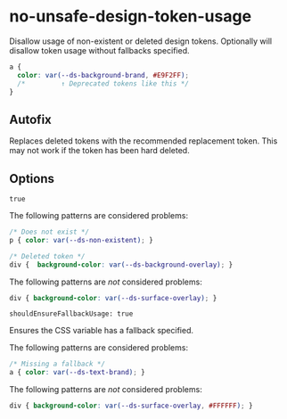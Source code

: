 # no-unsafe-design-token-usage

Disallow usage of non-existent or deleted design tokens. Optionally will disallow token usage without fallbacks specified.

```css
a {
  color: var(--ds-background-brand, #E9F2FF);
  /*         ↑ Deprecated tokens like this */
}
```
## Autofix

Replaces deleted tokens with the recommended replacement token. This may not work if the token has been hard deleted.
## Options

`true`

The following patterns are considered problems:

```css
/* Does not exist */
p { color: var(--ds-non-existent); }
```

```css
/* Deleted token */
div {  background-color: var(--ds-background-overlay); }
```

The following patterns are *not* considered problems:

```css
div { background-color: var(--ds-surface-overlay); }
```


`shouldEnsureFallbackUsage: true`

Ensures the CSS variable has a fallback specified.

The following patterns are considered problems:

```css
/* Missing a fallback */
a { color: var(--ds-text-brand); }
```

The following patterns are *not* considered problems:

```css
div { background-color: var(--ds-surface-overlay, #FFFFFF); }
```
